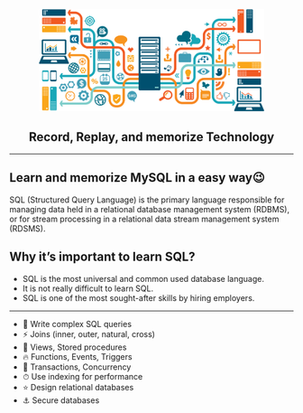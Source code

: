 <p align="center">
  <img alt="Technology" width="400px" src="/assets/images/tech.png" />
</p>
<h2 align="center">Record, Replay, and memorize Technology</h2>

---

## Learn and memorize MySQL in a easy way😉

SQL (Structured Query Language) is the primary language responsible for managing data held in a relational database management system (RDBMS), or for stream processing in a relational data stream management system (RDSMS).

## Why it’s important to learn SQL?

- SQL is the most universal and common used database language.
- It is not really difficult to learn SQL.
- SQL is one of the most sought-after skills by hiring employers.

---

- 🚀 Write complex SQL queries
- ⚡️️ Joins (inner, outer, natural, cross)
- 💎 Views, Stored procedures
- 🔥 Functions, Events, Triggers
- 📼 Transactions, Concurrency
- ⏱ Use indexing for performance
- ⭐ Design relational databases
- ⚓ Secure databases
